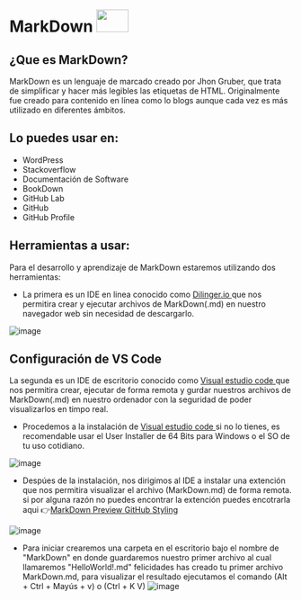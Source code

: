 # MarkDown <img style="width: 57px; height: 40px;" src="https://tse1.mm.bing.net/th?id=OIP.plSzXcrnJe39y9-UZqu1gwHaEj&amp;pid=Api&amp;P=0" id="yui_3_5_1_1_1683329984600_937">

 ## ¿Que es MarkDown?

MarkDown es un lenguaje  de  marcado creado por Jhon Gruber, que trata de simplificar  y hacer más legibles las etiquetas de HTML. Originalmente fue creado para contenido en línea como lo blogs aunque cada vez es más utilizado en diferentes ámbitos.

## Lo puedes usar en:
- WordPress 
- Stackoverflow 
- Documentación de Software
- BookDown 
- GitHub Lab 
- GitHub 
- GitHub Profile

## Herramientas a usar:

Para el desarrollo y aprendizaje de MarkDown estaremos utilizando dos herramientas:

- La primera es un IDE en linea conocido como <a href="https://dillinger.io/">Dilinger.io </a> que nos permitira crear y ejecutar archivos de MarkDown(.md) en nuestro navegador web sin necesidad de descargarlo.


![image](https://user-images.githubusercontent.com/118775234/236720114-3fa2e678-3e93-4737-a515-19602ccb25d3.png)

## Configuración de VS Code
La segunda es un IDE de escritorio conocido como <a href="https://code.visualstudio.com/Download"> Visual estudio code </a> que nos permitira crear, ejecutar de forma remota y gurdar nuestros archivos de MarkDown(.md) en nuestro ordenador con la seguridad de poder visualizarlos en timpo real.

- Procedemos a la instalación de <a href="https://code.visualstudio.com/Download"> Visual estudio code </a> si no lo tienes, es recomendable usar el User Installer de 64 Bits para Windows o el SO de tu uso cotidiano. 

![image](https://user-images.githubusercontent.com/118775234/236720711-48a815db-27db-4e3d-9379-d7b5911074fc.png)

- Despúes de la instalación, nos dirigimos al IDE a instalar una extención que nos permitira visualizar el archivo (MarkDown.md) de forma remota. si por alguna razón no puedes encontrar la extención puedes encotrarla aqui 👉<a href="https://marketplace.visualstudio.com/items?itemName=bierner.markdown-preview-github-styles">MarkDown Preview GitHub Styling </a>

 ![image](https://user-images.githubusercontent.com/118775234/236723225-b9930ade-4c2d-4010-9f7d-d2822a797e42.png)
 
 - Para iniciar crearemos una carpeta en el escritorio bajo el nombre de "MarkDown" en donde guardaremos nuestro primer archivo al cual llamaremos "HelloWorld!.md"
 felicidades has creado tu primer archivo MarkDown.md, para visualizar el resultado ejecutamos el comando  (Alt + Ctrl + Mayús + v) o (Ctrl + K V)
 ![image](https://user-images.githubusercontent.com/118775234/236724496-ca5d8827-0b23-4697-a6b0-ed9286910a80.png)
 
   

